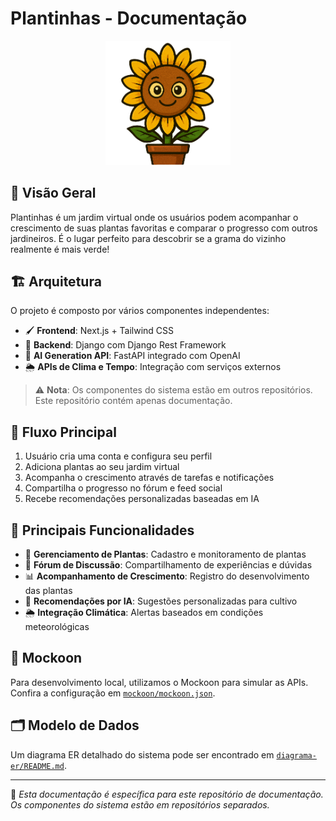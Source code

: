 # Plantinhas - Documentação

<div align="center">
  <img src="assets/plantinhas-ico.png" alt="Plantinhas Logo" width="200">
</div>

## 🌱 Visão Geral

Plantinhas é um jardim virtual onde os usuários podem acompanhar o crescimento de suas plantas favoritas e comparar o progresso com outros jardineiros. É o lugar perfeito para descobrir se a grama do vizinho realmente é mais verde!

## 🏗️ Arquitetura

O projeto é composto por vários componentes independentes:

- 🖌️ **Frontend**: Next.js + Tailwind CSS
- 🔧 **Backend**: Django com Django Rest Framework
- 🤖 **AI Generation API**: FastAPI integrado com OpenAI
- 🌦️ **APIs de Clima e Tempo**: Integração com serviços externos

> ⚠️ **Nota**: Os componentes do sistema estão em outros repositórios. Este repositório contém apenas documentação.

## 🔄 Fluxo Principal

1. Usuário cria uma conta e configura seu perfil
2. Adiciona plantas ao seu jardim virtual
3. Acompanha o crescimento através de tarefas e notificações
4. Compartilha o progresso no fórum e feed social
5. Recebe recomendações personalizadas baseadas em IA

## 📲 Principais Funcionalidades

- 🌿 **Gerenciamento de Plantas**: Cadastro e monitoramento de plantas
- 📝 **Fórum de Discussão**: Compartilhamento de experiências e dúvidas
- 📊 **Acompanhamento de Crescimento**: Registro do desenvolvimento das plantas
- 🤖 **Recomendações por IA**: Sugestões personalizadas para cultivo
- 🌦️ **Integração Climática**: Alertas baseados em condições meteorológicas

## 🧪 Mockoon

Para desenvolvimento local, utilizamos o Mockoon para simular as APIs. Confira a configuração em [`mockoon/mockoon.json`](mockoon/mockoon.json).

## 🗂️ Modelo de Dados

Um diagrama ER detalhado do sistema pode ser encontrado em [`diagrama-er/README.md`](diagrama-er/README.md).

---

📝 *Esta documentação é específica para este repositório de documentação. Os componentes do sistema estão em repositórios separados.*
